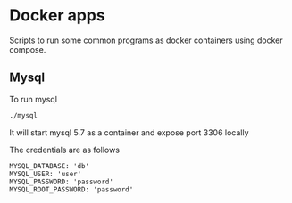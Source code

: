 # Docker apps

Scripts to run some common programs as docker containers using docker
compose.


## Mysql

To run mysql

```sh
./mysql
```

It will start mysql 5.7 as a container and expose port 3306 locally

The credentials are as follows

```
MYSQL_DATABASE: 'db'
MYSQL_USER: 'user'
MYSQL_PASSWORD: 'password'
MYSQL_ROOT_PASSWORD: 'password'
```
